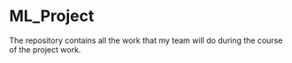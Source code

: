 # ML_Project
The repository contains all the work that my team will do during the course of the project work.
